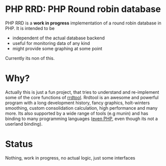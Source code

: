 # PHP RRD: PHP Round robin database
PHP RRD is a **work in progress** implementation of a round robin database in PHP. It is intended to be

* independent of the actual database backend
* useful for monitoring data of any kind
* might provide some graphing at some point

Currently its non of this.

# Why?
Actually this is just a fun project, that tries to understand and re-implement some of the core functions of [rrdtool](http://oss.oetiker.ch/rrdtool/).
Rrdtool is an awesome and powerful program with a long development history, fancy graphics, holt-winters smoothing, custom consolidation
calculation, high performance and many more. Its also supported by a wide range of tools (e.g munin) and has binding to
many programming languages ([even PHP](http://php.net/manual/de/book.rrd.php), even though its not a userland binding).

# Status
Nothing, work in progress, no actual logic, just some interfaces